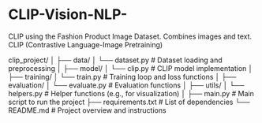 # CLIP-Vision-NLP-
CLIP using the Fashion Product Image Dataset. Combines images and text.
CLIP (Contrastive Language-Image Pretraining)

clip_project/
│
├── data/
│   └── dataset.py            # Dataset loading and preprocessing
│
├── model/
│   └── clip.py               # CLIP model implementation
│
├── training/
│   └── train.py              # Training loop and loss functions
│
├── evaluation/
│   └── evaluate.py           # Evaluation functions
│
├── utils/
│   └── helpers.py            # Helper functions (e.g., for visualization)
│
├── main.py                   # Main script to run the project
├── requirements.txt          # List of dependencies
└── README.md                 # Project overview and instructions
